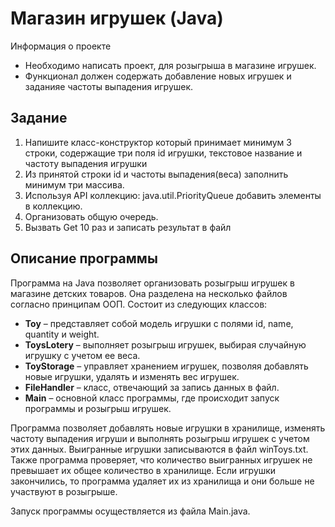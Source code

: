 # Магазин игрушек (Java)

Информация о проекте

* Необходимо написать проект, для розыгрыша в магазине игрушек. 
* Функционал должен содержать добавление новых игрушек и заданияе частоты выпадения игрушек.

## Задание

1. Напишите класс-конструктор который принимает минимум 3 строки, содержащие три поля id игрушки, текстовое название и частоту выпадения игрушки
2. Из принятой строки id и частоты выпадения(веса) заполнить минимум три массива.
3. Используя API коллекцию: java.util.PriorityQueue добавить элементы в коллекцию.
4. Организовать общую очередь. 
5. Вызвать Get 10 раз и записать результат в файл

## Описание программы

Программа на Java позволяет организовать розыгрыш игрушек в магазине детских товаров. Она разделена на несколько файлов согласно принципам ООП. Состоит из следующих классов:

* **Toy** – представляет собой модель игрушки с полями id, name, quantity и weight.
* **ToysLotery** – выполняет розыгрыш игрушек, выбирая случайную игрушку с учетом ее веса.
* **ToyStorage** – управляет хранением игрушек, позволяя добавлять новые игрушки, удалять и изменять вес игрушек.
* **FileHandler** – класс, отвечающий за запись данных в файл.
* **Main** – основной класс программы, где происходит запуск программы и розыгрыш игрушек.

Программа позволяет добавлять новые игрушки в хранилище, изменять частоту выпадения игруши и выполнять розыгрыш игрушек с учетом этих данных. Выигранные игрушки записываются в файл winToys.txt. Также программа проверяет, что количество выигранных игрушек не превышает их общее количество в хранилище. Если игрушки закончились, то программа удаляет их из хранилища и они больше не участвуют в розыгрыше.

Запуск программы осуществляется из файла Main.java.
